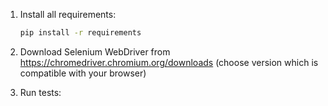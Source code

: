 1) Install all requirements:

    ```bash
    pip install -r requirements
    ```

2) Download Selenium WebDriver from https://chromedriver.chromium.org/downloads (choose version which is compatible with your browser)


3) Run tests:
   ```bash
     
    ```
